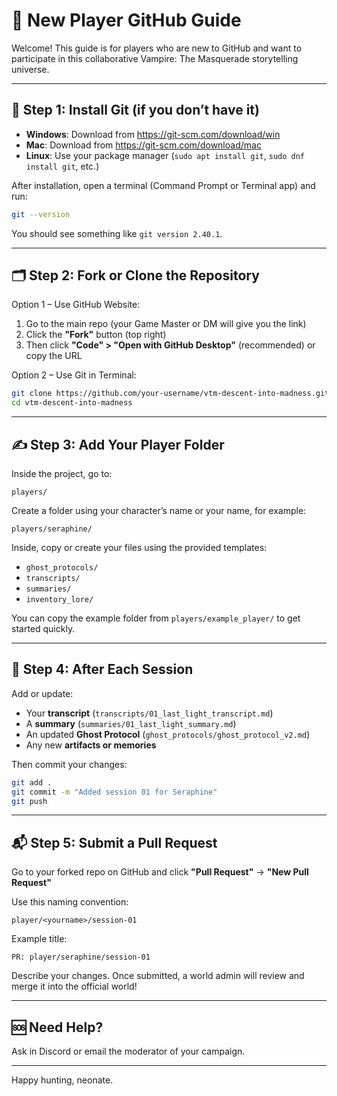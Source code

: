 # 🧭 New Player GitHub Guide

Welcome! This guide is for players who are new to GitHub and want to participate in this collaborative Vampire: The Masquerade storytelling universe.

---

## 🧱 Step 1: Install Git (if you don’t have it)

- **Windows**: Download from https://git-scm.com/download/win
- **Mac**: Download from https://git-scm.com/download/mac
- **Linux**: Use your package manager (`sudo apt install git`, `sudo dnf install git`, etc.)

After installation, open a terminal (Command Prompt or Terminal app) and run:

```bash
git --version
```

You should see something like `git version 2.40.1`.

---

## 🗂 Step 2: Fork or Clone the Repository

Option 1 – Use GitHub Website:
1. Go to the main repo (your Game Master or DM will give you the link)
2. Click the **"Fork"** button (top right)
3. Then click **"Code" > "Open with GitHub Desktop"** (recommended) or copy the URL

Option 2 – Use Git in Terminal:

```bash
git clone https://github.com/your-username/vtm-descent-into-madness.git
cd vtm-descent-into-madness
```

---

## ✍️ Step 3: Add Your Player Folder

Inside the project, go to:

```
players/
```

Create a folder using your character’s name or your name, for example:

```
players/seraphine/
```

Inside, copy or create your files using the provided templates:

- `ghost_protocols/`
- `transcripts/`
- `summaries/`
- `inventory_lore/`

You can copy the example folder from `players/example_player/` to get started quickly.

---

## 🧪 Step 4: After Each Session

Add or update:
- Your **transcript** (`transcripts/01_last_light_transcript.md`)
- A **summary** (`summaries/01_last_light_summary.md`)
- An updated **Ghost Protocol** (`ghost_protocols/ghost_protocol_v2.md`)
- Any new **artifacts or memories**

Then commit your changes:

```bash
git add .
git commit -m "Added session 01 for Seraphine"
git push
```

---

## 📬 Step 5: Submit a Pull Request

Go to your forked repo on GitHub and click **"Pull Request"** → **"New Pull Request"**

Use this naming convention:

```
player/<yourname>/session-01
```

Example title:

```
PR: player/seraphine/session-01
```

Describe your changes. Once submitted, a world admin will review and merge it into the official world!

---

## 🆘 Need Help?

Ask in Discord or email the moderator of your campaign.

---

Happy hunting, neonate.
